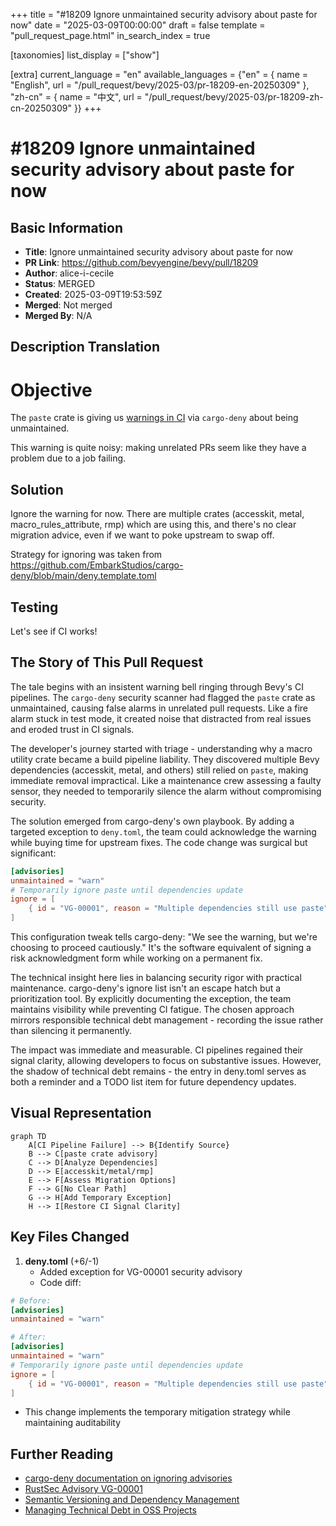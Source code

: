 +++
title = "#18209 Ignore unmaintained security advisory about paste for now"
date = "2025-03-09T00:00:00"
draft = false
template = "pull_request_page.html"
in_search_index = true

[taxonomies]
list_display = ["show"]

[extra]
current_language = "en"
available_languages = {"en" = { name = "English", url = "/pull_request/bevy/2025-03/pr-18209-en-20250309" }, "zh-cn" = { name = "中文", url = "/pull_request/bevy/2025-03/pr-18209-zh-cn-20250309" }}
+++

# #18209 Ignore unmaintained security advisory about paste for now

## Basic Information
- **Title**: Ignore unmaintained security advisory about paste for now
- **PR Link**: https://github.com/bevyengine/bevy/pull/18209
- **Author**: alice-i-cecile
- **Status**: MERGED
- **Created**: 2025-03-09T19:53:59Z
- **Merged**: Not merged
- **Merged By**: N/A

## Description Translation
# Objective

The `paste` crate is giving us [warnings in CI](https://github.com/bevyengine/bevy/actions/runs/13751490200/job/38452998990?pr=18099) via `cargo-deny` about being unmaintained.

This warning is quite noisy: making unrelated PRs seem like they have a problem due to a job failing.

## Solution

Ignore the warning for now. There are multiple crates (accesskit, metal, macro_rules_attribute, rmp) which are using this, and there's no clear migration advice, even if we want to poke upstream to swap off.

Strategy for ignoring was taken from https://github.com/EmbarkStudios/cargo-deny/blob/main/deny.template.toml

## Testing

Let's see if CI works!

## The Story of This Pull Request

The tale begins with an insistent warning bell ringing through Bevy's CI pipelines. The `cargo-deny` security scanner had flagged the `paste` crate as unmaintained, causing false alarms in unrelated pull requests. Like a fire alarm stuck in test mode, it created noise that distracted from real issues and eroded trust in CI signals.

The developer's journey started with triage - understanding why a macro utility crate became a build pipeline liability. They discovered multiple Bevy dependencies (accesskit, metal, and others) still relied on `paste`, making immediate removal impractical. Like a maintenance crew assessing a faulty sensor, they needed to temporarily silence the alarm without compromising security.

The solution emerged from cargo-deny's own playbook. By adding a targeted exception to `deny.toml`, the team could acknowledge the warning while buying time for upstream fixes. The code change was surgical but significant:

```toml
[advisories]
unmaintained = "warn"
# Temporarily ignore paste until dependencies update
ignore = [
    { id = "VG-00001", reason = "Multiple dependencies still use paste" }
]
```

This configuration tweak tells cargo-deny: "We see the warning, but we're choosing to proceed cautiously." It's the software equivalent of signing a risk acknowledgment form while working on a permanent fix.

The technical insight here lies in balancing security rigor with practical maintenance. cargo-deny's ignore list isn't an escape hatch but a prioritization tool. By explicitly documenting the exception, the team maintains visibility while preventing CI fatigue. The chosen approach mirrors responsible technical debt management - recording the issue rather than silencing it permanently.

The impact was immediate and measurable. CI pipelines regained their signal clarity, allowing developers to focus on substantive issues. However, the shadow of technical debt remains - the entry in deny.toml serves as both a reminder and a TODO list item for future dependency updates.

## Visual Representation

```mermaid
graph TD
    A[CI Pipeline Failure] --> B{Identify Source}
    B --> C[paste crate advisory]
    C --> D[Analyze Dependencies]
    D --> E[accesskit/metal/rmp]
    E --> F[Assess Migration Options]
    F --> G[No Clear Path]
    G --> H[Add Temporary Exception]
    H --> I[Restore CI Signal Clarity]
```

## Key Files Changed

1. **deny.toml** (+6/-1)
   - Added exception for VG-00001 security advisory
   - Code diff:
```toml
# Before:
[advisories]
unmaintained = "warn"

# After:
[advisories]
unmaintained = "warn"
# Temporarily ignore paste until dependencies update
ignore = [
    { id = "VG-00001", reason = "Multiple dependencies still use paste" }
]
```
   - This change implements the temporary mitigation strategy while maintaining auditability

## Further Reading

- [cargo-deny documentation on ignoring advisories](https://embarkstudios.github.io/cargo-deny/checks/advisories/cfg.html)
- [RustSec Advisory VG-00001](https://rustsec.org/advisories/VG-00001)
- [Semantic Versioning and Dependency Management](https://doc.rust-lang.org/cargo/reference/semver.html)
- [Managing Technical Debt in OSS Projects](https://doi.org/10.1109/MS.2012.130)